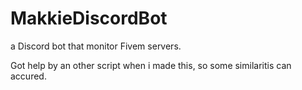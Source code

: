 # MakkieDiscordBot
a Discord bot that monitor Fivem servers.

Got help by an other script when i made this, so some similaritis can accured.
